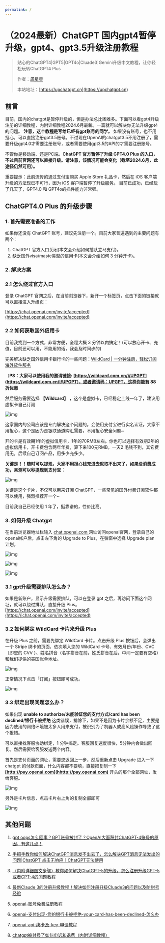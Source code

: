 ```yaml
---
permalink: /
---
```


# （2024最新）ChatGPT 国内gpt4暂停升级，gpt4、gpt3.5升级注册教程

> 贴心的ChatGPT4|GPT5|GPT4o|Cluade3|Gemini升级中文教程，让你轻松玩转ChatGPT4 Plus
>
> 作者：[周星星](https://github.com/jobinben)
>
> 本站地址：[https://upchatgpt.cn](https://upchatgpt.cn)


<!-- ## [编程学习路线](/学习路线) -->

<!-- 包含 Java、前端、C++、Python、SQL、计算机基础、数据结构和算法、Git & GitHub、Linux、设计模式等多个精心编写的学习路线，帮助程序员快速入门。 -->

## 前言
目前，国内的chatgpt是暂停升级的，但是办法总比困难多。下面可以看gpt4升级注册的详细教程，内附详细教程2024.6月最新。一篇就可以解决你无法升级gpt4的问题。
**注意，这个教程是写给已经有gpt账号的同学。** 如果没有账号，也不用担心，可以直接注册gpt3.5账号。不过现在OpenAI的chatgpt3.5不用注册了，需要升级gpt4.0才需要注册账号，或者需要使用gpt3.5的API的才需要注册账号。

不管你是移动端、还是PC端。**ChatGPT 官方暂停了升级 GPT4.0 Plus 的入口，不过目前官网还可以直接升级。请注意，该情况可能会变化（截至2024.6月，此途径仍然可用）。**

重要提示：此前流传的通过支付宝购买 Apple Store 礼品卡，然后在 iOS 客户端升级的方法现已不可行，因为 iOS 客户端暂停了升级服务。
目前已成功，已经玩了几天了，GPT4.0 和 GPT4o的插件能力非常强。

## ChatGPT4.0 Plus 的升级步骤

### 1. 首先需要准备的工作

如果你还没有 ChatGPT 账号，建议先注册一个。目前大家普遍遇到的主要问题有两个：

1. ChatGPT 官方入口关闭(本文会介绍如何插队立马支付)。
2. 缺乏国外visa/maste类型的信用卡(本文会介绍如何 3 分钟开卡)。

### 2. 解决方案

### 2.1 怎么绕过官方入口

登录 ChatGPT 官网之后，在当前浏览器下，新开一个标签页，点击下面的链接就可以直接进入升级页：

[https://chat.openai.com/invite/accepted](https://chat.openai.com/invite/accepted)

### 2.2 如何获取国外信用卡

目前我找到一个方式，非常方便，全程大概 3 分钟以内搞定！(可以放心开卡、充值，目前还可以用，不能用的话，我会及时同步的)

完美解决缺乏国外信用卡银行卡的一些问题：[WildCard | 一分钟注册，轻松订阅海外软件服务](https://wildcard.com.cn/i/UPGPT)

（**PS：大家可以使用我的邀请链接: [https://wildcard.com.cn/i/UPGPT](https://wildcard.com.cn/i/UPGPT)，或者邀请码：UPGPT，这样你能有 88 折优惠**

然后服务需要选择 **【Wildcard】** ，这个是虚拟卡，已经稳定上线一年了，建议用虚拟卡自己订阅

![img](https://pic3.zhimg.com/80/v2-0d13c0be580346ffd628e5ac0da60246_720w.webp)


这家国内的公司应该是专门解决这个问题的，会使用支付宝进行实名认证，大家不用担心，这个是因为走银联通道购汇需要，不用担心安全问题~

开的卡是有效期1年的虚拟信用卡，1年的70RMB左右。你也可以选择有效期2年的虚拟信用卡，开卡费包含两年年费，算下来100元RMB，一天2 毛钱不到，其它费用无，后续自己订阅产品，用多少充多少。

**关键是！！随时可以提现，大家不用担心钱充进去就取不出来了，如果没消费成功，亲测可以秒提现到支付宝：**

![img](https://pic3.zhimg.com/80/v2-ea5ba1e710679a4b029d7f1d530d64de_720w.webp)

关键是这个卡片，不仅可以用来订阅 ChatGPT，一些常见的国外付费订阅软件都可以使用，强烈推荐开一个~

目前我自己已经使用 1 年了，挺靠谱的，性价比高。

### 3. 如何升级 Chatgpt

在当前浏览器地址栏输入 [chat.openai.com ](https://chat.openai.com/)网址访问openai官网，登录自己的openai帐户后，点击左下角的 Upgrade to Plus，在弹窗中选择 Upgrade plan 计划。

![img](https://pic2.zhimg.com/80/v2-1a7f92bf85336db6d546e3f7f3e20835_720w.webp)

![img](https://pic4.zhimg.com/80/v2-2ef13652889c5ab499ef1b27c8047f53_720w.webp)

![img](https://pic1.zhimg.com/80/v2-d470de01a1b1569734bf3e72c823a62c_720w.webp)

### 3.1 gpt升级需要排队怎么办？

如果是新账户，显示升级需要排队，可以在登录 gpt 之后，再访问下面这个网址，就可以绕过排队，直接升级 Plus。[https://chat.openai.com/invite/accepted](https://lchat.openai.com/invite/accepted)

### 3.2 如何绑定 WildCard 卡片来升级 Plus

在升级 Plus 之前，需要先绑定 WildCard 卡片。点击升级 Plus 按钮后，会弹出一个 Stripe 绑卡的页面，依次填入您的 WildCard 卡号、有效月份/年份、CVC（即您的 CVV ）、姓名拼音（名字拼音在前，姓氏拼音在后，中间一定要有空格）和我们提供的美国账单地址。

![img](https://pic4.zhimg.com/80/v2-c393a232d7543ddadd72a8c7520af22f_720w.webp)

正常情况下点击「订阅」按钮即可成功。

![img](https://pic4.zhimg.com/80/v2-37a327ed289e851021fefb4657ae9453_720w.webp)


### 3.3 绑定出现问题怎么办？

如果出现 **unable to authorize/未能验证您的支付方式/card has been declined/银行卡被拒绝** 这类错误，排除下，如果不是因为卡片余额不足，主要是因为使用的网络环境被太多人用来支付，被识别为了机器人或高风险操作导致了这个报错。

可以直接找客服协助绑定，1 分钟搞定。客服回复速度很快，5分钟内会做出回复。然后需要给客服发送两个内容。

首先是支付页面的网址，需要您返回上一步，然后重新点击 Upgrade 进入一下 chatgpt 的付款页面，什么内容都不要填，直接把复制一下 **[http://pay.openai.com](hhttp://pay.openai.com)** 开头的那个全部网址，发给客服。

![img](https://pic3.zhimg.com/80/v2-2c8fa232bab100af445f283beba7d776_720w.webp)

另外是卡片信息，点击卡片右上角的复制全部即可

![img](https://pic3.zhimg.com/80/v2-1014416459a6ff3dc2aa38b878f9a2c2_720w.webp)


## 其他问题

1. [gpt oops怎么回事？GPT账号被封了？OpenAI大面积封ChatGPT-4账号的原因，有这几点！](https://openssora.com/chatgpt-upgrade-plus-gpt/)

2. [手把手教你如何解决ChatGPT消息发不出去了，怎么解决GPT消息无法发出的问题|ChatGPT 点击无响应｜ChatGPT无法使用](https://openssora.com/how-ChatGPT-消息发不出去了/)

3. [（内附详细图文步骤）教你如何解决ChatGPT-5的升级，怎么注册升级GPT-5或者CPT-4的问题教程](https://openssora.com/how-register-gpt5-如何注册升级chatgpt5/)
4. [最新Claude 3的注册升级教程！解决如何注册升级Cluade3的问题以及防封号经验](https://openssora.com/how-register-claude3-如何注册升级Cluade3/)
5. [openai-账号免费注册教程](https://openssora.com/openai-账号免费注册教程/)
6. [openai-支付出现-您的银行卡被拒绝-your-card-has-been-declined-怎么办](https://openssora.com/openai-支付出现-您的银行卡被拒绝-your-card-has-been-declined-怎么办/)
7. [openai-api-绑卡及-key-申请教程](https://openssora.com/openai-api-绑卡及-key-申请教程/)
8. [chatgpt被封号了如何申诉和退费（内附详细教程）](https://openssora.com/how-chatgpt-banned-refund-appeal/)

